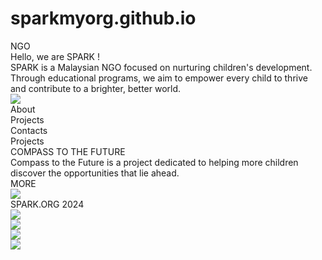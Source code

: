 # sparkmyorg.github.io
<div className="Image" style={{width: 720, height: 629, position: 'relative'}} />
<div className="YellowBg" style={{width: 690, height: 694, background: '#FDC435'}}></div>
<div className="Intro" style={{width: 486, height: 437, flexDirection: 'column', justifyContent: 'flex-start', alignItems: 'flex-start', gap: 12, display: 'inline-flex'}}>
  <div className="Ngo" style={{alignSelf: 'stretch', color: '#FDC435', fontSize: 20, fontFamily: 'Nunito', fontWeight: '700', textTransform: 'uppercase', wordWrap: 'break-word'}}>NGO</div>
  <div className="Content" style={{flexDirection: 'column', justifyContent: 'flex-start', alignItems: 'flex-start', gap: 32, display: 'flex'}}>
    <div className="Title" style={{width: 486, color: '#25282B', fontSize: 64, fontFamily: 'Playfair Display', fontWeight: '700', lineHeight: 76.80, wordWrap: 'break-word'}}>Hello,  we are SPARK !</div>
    <div className="Subheadline" style={{flexDirection: 'column', justifyContent: 'flex-start', alignItems: 'flex-start', gap: 12, display: 'flex'}}>
      <div className="Text" style={{width: 486, color: '#828282', fontSize: 24, fontFamily: 'Nunito', fontWeight: '400', lineHeight: 36, wordWrap: 'break-word'}}>SPARK is a Malaysian NGO focused on nurturing children's development. Through educational programs, we aim to empower every child to thrive and contribute to a brighter, better world.</div>
    </div>
    <div className="Buttons" />
  </div>
</div>
<div className="Header" style={{width: 1440, height: 139, position: 'relative', background: '#F5F0E5'}}>
  <img className="Img20240912Wa00101" style={{width: 343, height: 110, left: 57, top: 16, position: 'absolute', borderRadius: 20}} src="https://via.placeholder.com/343x110" />
  <div className="Nav" style={{left: 1007, top: 55, position: 'absolute', justifyContent: 'flex-start', alignItems: 'flex-start', gap: 48, display: 'inline-flex'}}>
    <div className="TabDefault" style={{flexDirection: 'column', justifyContent: 'flex-start', alignItems: 'flex-start', gap: 2, display: 'inline-flex'}}>
      <div className="Sobre" style={{color: '#25282B', fontSize: 18, fontFamily: 'Raleway', fontWeight: '500', lineHeight: 28, wordWrap: 'break-word'}}>About</div>
    </div>
    <div className="TabDefault" style={{flexDirection: 'column', justifyContent: 'flex-start', alignItems: 'flex-start', gap: 2, display: 'inline-flex'}}>
      <div className="Sobre" style={{color: '#25282B', fontSize: 18, fontFamily: 'Raleway', fontWeight: '500', lineHeight: 28, wordWrap: 'break-word'}}>Projects</div>
    </div>
    <div className="TabDefault" style={{flexDirection: 'column', justifyContent: 'flex-start', alignItems: 'flex-start', gap: 2, display: 'inline-flex'}}>
      <div className="Sobre" style={{color: '#25282B', fontSize: 18, fontFamily: 'Raleway', fontWeight: '500', lineHeight: 28, wordWrap: 'break-word'}}>Contacts</div>
    </div>
  </div>
</div>
<div className="Projects" style={{width: 992, height: 684, flexDirection: 'column', justifyContent: 'center', alignItems: 'center', gap: 80, display: 'inline-flex'}}>
  <div className="Frame3351" style={{flexDirection: 'column', justifyContent: 'center', alignItems: 'center', gap: 4, display: 'flex'}}>
    <div className="Text" style={{textAlign: 'center', color: '#25282B', fontSize: 48, fontFamily: 'Playfair Display', fontWeight: '700', lineHeight: 72, wordWrap: 'break-word'}}>Projects</div>
    <div className="Rectangle19" style={{width: 100, height: 4, background: '#FDC435', borderRadius: 2}} />
  </div>
  <div className="Project1" style={{width: 992, height: 524, boxShadow: '0px 6px 64px rgba(112, 144, 176, 0.10)', borderRadius: 24, overflow: 'hidden', justifyContent: 'flex-start', alignItems: 'flex-start', display: 'inline-flex'}}>
    <div className="ProjectNfo" style={{width: 496, height: 524, paddingTop: 116.50, paddingBottom: 115.50, paddingLeft: 50.44, paddingRight: 38.88, background: 'white', flexDirection: 'column', justifyContent: 'center', alignItems: 'center', display: 'inline-flex'}}>
      <div className="Frame3350" style={{height: 292, flexDirection: 'column', justifyContent: 'flex-start', alignItems: 'flex-start', gap: 24, display: 'inline-flex'}}>
        <div className="Text" style={{alignSelf: 'stretch', color: '#25282B', fontSize: 40, fontFamily: 'Playfair Display', fontWeight: '700', lineHeight: 60, wordWrap: 'break-word'}}>COMPASS TO THE FUTURE </div>
        <div className="Text" style={{alignSelf: 'stretch', color: '#828282', fontSize: 18, fontFamily: 'Nunito', fontWeight: '400', lineHeight: 27, wordWrap: 'break-word'}}>Compass to the Future is a project dedicated to helping more children discover the opportunities that lie ahead.</div>
        <div className="BotOSecudRio" style={{paddingLeft: 24, paddingRight: 24, paddingTop: 8, paddingBottom: 8, borderRadius: 24, border: '1px #25282B solid', justifyContent: 'flex-start', alignItems: 'flex-start', display: 'inline-flex'}}>
          <div className="Text" style={{color: '#25282B', fontSize: 18, fontFamily: 'Roboto', fontWeight: '500', lineHeight: 27, wordWrap: 'break-word'}}>MORE</div>
        </div>
      </div>
    </div>
    <img className="Screenshot20240912120347" style={{width: 496, height: 526}} src="https://via.placeholder.com/496x526" />
  </div>
</div>
<div className="FooterIcons" style={{width: 132, height: 102, flexDirection: 'column', justifyContent: 'center', alignItems: 'center', gap: 32, display: 'inline-flex'}}>
  <div className="Icons" style={{justifyContent: 'flex-start', alignItems: 'flex-start', gap: 24, display: 'inline-flex'}}>
    <div className="PhInstagramLogoFill" style={{width: 48, height: 48, padding: 5.25, justifyContent: 'center', alignItems: 'center', display: 'flex'}}>
      <div className="Vector" style={{width: 37.50, height: 37.50, background: '#25282B'}}></div>
    </div>
  </div>
  <div className="SparkOrg2024" style={{color: '#828282', fontSize: 16, fontFamily: 'Nunito', fontWeight: '400', wordWrap: 'break-word'}}>SPARK.ORG 2024 </div>
</div>
<img className="Sparklogo" style={{width: 679, height: 554}} src="https://via.placeholder.com/679x554" />
<div className="Carousel" style={{width: 1428, height: 560, paddingLeft: 64, paddingRight: 64, paddingTop: 40, paddingBottom: 40, flexDirection: 'column', justifyContent: 'flex-start', alignItems: 'center', gap: 24, display: 'inline-flex'}}>
  <div className="SlidesBox" style={{width: 1300, height: 400, position: 'relative'}}>
    <div className="Mask" style={{width: 1428, height: 553, left: -64, top: -56, position: 'absolute', background: 'linear-gradient(270deg, rgba(255, 255, 255, 0) 0%, rgba(0, 0, 0, 0.50) 12%, black 23%, black 51%, black 79%, rgba(0, 0, 0, 0.50) 88%, rgba(196, 196, 196, 0) 100%)'}} />
    <div className="SlideList" style={{width: 1220, height: 400, left: 40, top: 0, position: 'absolute'}}>
      <div className="SlideItem5" style={{width: 640, height: 320, left: 64, top: 40, position: 'absolute', background: 'white', borderRadius: 40, overflow: 'hidden', justifyContent: 'center', alignItems: 'center', display: 'inline-flex'}}>
        <img className="UnsplashYffgke3y4f8" style={{width: 640, height: 320}} src="https://via.placeholder.com/640x320" />
      </div>
      <div className="SlideItem2" style={{width: 640, height: 320, left: 516, top: 40, position: 'absolute', background: 'white', borderRadius: 40, overflow: 'hidden', justifyContent: 'center', alignItems: 'center', display: 'inline-flex'}}>
        <img className="UnsplashG30p1zcozxo" style={{width: 640, height: 320}} src="https://via.placeholder.com/640x320" />
      </div>
      <div className="SlideItem1" style={{width: 800, height: 400, left: 200, top: 0, position: 'absolute', background: 'white', borderRadius: 40, overflow: 'hidden', justifyContent: 'center', alignItems: 'center', display: 'inline-flex'}}>
        <img className="Image" style={{width: 800, height: 400}} src="https://via.placeholder.com/800x400" />
      </div>
    </div>
  </div>
  <div className="SlidesNavigation" style={{padding: 8, justifyContent: 'center', alignItems: 'center', gap: 8, display: 'inline-flex'}}>
    <div className="ClickArea" style={{padding: 8, justifyContent: 'flex-start', alignItems: 'flex-start', display: 'flex'}}>
      <div className="ArrowLeft" style={{width: 24, height: 24, paddingTop: 3.44, paddingBottom: 3.44, paddingLeft: 2.38, paddingRight: 3, justifyContent: 'center', alignItems: 'center', display: 'flex'}}>
        <div className="Icon" style={{width: 18.62, height: 17.12, background: '#999999'}}></div>
      </div>
    </div>
    <div className="SlideIndicator" style={{padding: 8, justifyContent: 'flex-start', alignItems: 'center', gap: 10, display: 'flex'}}>
      <div className="DotIndictaor1" style={{width: 16, height: 16, justifyContent: 'center', alignItems: 'center', display: 'flex'}}>
        <div className="DotIndictaor" style={{width: 16, height: 16, background: '#7B61FF', borderRadius: 9999}} />
      </div>
      <div className="DotIndictaor2" style={{width: 12, height: 12, opacity: 0.50, justifyContent: 'center', alignItems: 'center', display: 'flex'}}>
        <div className="DotIndictaor" style={{width: 12, height: 12, background: '#999999', borderRadius: 9999}} />
      </div>
      <div className="DotIndictaor3" style={{width: 12, height: 12, opacity: 0.50, justifyContent: 'center', alignItems: 'center', display: 'flex'}}>
        <div className="DotIndictaor" style={{width: 12, height: 12, background: '#999999', borderRadius: 9999}} />
      </div>
      <div className="DotIndictaor4" style={{width: 12, height: 12, position: 'relative', opacity: 0.50}} />
    </div>
    <div className="ClickArea" style={{padding: 8, justifyContent: 'flex-start', alignItems: 'flex-start', display: 'flex'}}>
      <div className="ArrowRight" style={{width: 24, height: 24, paddingLeft: 2.92, paddingRight: 2.92, paddingTop: 3.11, paddingBottom: 3.11, justifyContent: 'center', alignItems: 'center', display: 'flex'}}>
        <div className="Icon" style={{width: 18.15, height: 17.77, background: '#999999'}}></div>
      </div>
    </div>
  </div>
</div>
